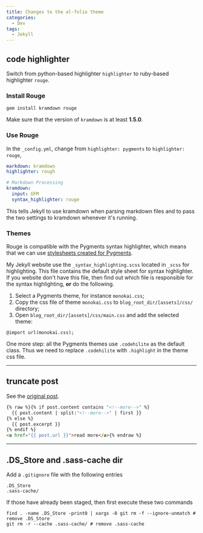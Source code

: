 ```yaml
---
title: Changes to the al-folio theme
categories:
  - Dev
tags:
  - Jekyll
---
```


## code highlighter
Switch from python-based highlighter `highlighter` to ruby-based highlighter `rouge`.

### Install Rouge

```
gem install kramdown rouge
```
Make sure that the version of `kramdown` is at least **1.5.0**.

### Use Rouge
In the `_config.yml`, change from `highlighter: pygments` to `highlighter: rouge`,

```yml
markdown: kramdown
highlighter: rough

# Markdown Processing
kramdown:
  input: GFM
  syntax_highlighter: rouge
```
This tells Jekyll to use kramdown when parsing markdown files and to pass the two settings to kramdown whenever it's running.

### Themes
Rouge is compatible with the Pygments syntax highlighter, which means that we can use [stylesheets created for Pygments](http://richleland.github.io/pygments-css/).

My Jekyll website use the `_syntax_highlighting.scss` located in `_scss` for highlighting. This file contains the default style sheet for syntax highlighter. If you website don't have this file, then find out which file is responsible for the syntax highlighting, **or** do the following.

1. Select a Pygments theme, for instance `monokai.css`;
2. Copy the css file of theme `monokai.css` to `blog_root_dir/[assets]/css/` directory;
3. Open `blog_root_dir/[assets]/css/main.css` and add the selected theme:
```
@import url(monokai.css);
```
One more step: all the Pygments themes use `.codehilite` as the default class. Thus we need to replace `.codehilite` with `.highlight` in the theme css file.

---

## truncate post

See the [original post](http://briankhuu.com/blog/self/jekyll/2014/12/03/post-truncation-in-jekyll.html).

```html
{% raw %}{% if post.content contains '<!--more-->' %}
  {{ post.content | split:'<!--more-->' | first }}
{% else %}
  {{ post.excerpt }}
{% endif %}
<a href="{{ post.url }}">read more</a>{% endraw %}
```

---

## .DS_Store and .sass-cache dir
Add a `.gitignore` file with the following entries
```
.DS_Store
.sass-cache/
```
If those have already been staged, then first execute these two commands
```
find . -name .DS_Store -print0 | xargs -0 git rm -f --ignore-unmatch # remove .DS_Store
git rm -r --cache .sass-cache/ # remove .sass-cache
```